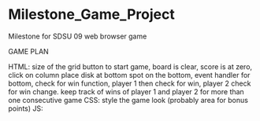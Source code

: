 # Milestone_Game_Project
Milestone for SDSU 09 web browser game

GAME PLAN

HTML: size of the grid
button to start game, board is clear, score is at zero, click on column place disk at bottom spot on the bottom, event handler for bottom, check for win function, player 1 then check for win, player 2 check for win change. keep track of wins of player 1 and player 2 for more than one consecutive game
CSS: style the game look (probably area for bonus points)
JS:
